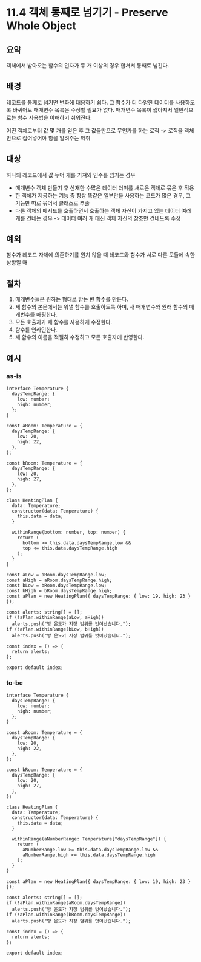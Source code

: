 # 11.4 객체 통째로 넘기기 - Preserve Whole Object

## 요약

객체에서 받아오는 함수의 인자가 두 개 이상의 경우 합쳐서 통째로 넘긴다.

## 배경

레코드를 통째로 넘기면 변화에 대응하기 쉽다.
그 함수가 더 다양한 데이터를 사용하도록 바뀌어도 매개변수 목록은 수정할 필요가 없다.
매개변수 목록이 짧아져서 일반적으로는 함수 사용법을 이해하기 쉬워진다.

어떤 객체로부터 값 몇 개를 얻은 후 그 값들만으로 무언가를 하는 로직
-> 로직을 객체 안으로 집어넣어야 함을 알려주는 악취

## 대상

하나의 레코드에서 값 두어 개를 가져와 인수를 넘기는 경우

- 매개변수 객체 만들기 후 산재한 수많은 데이터 더미를 새로운 객체로 묶은 후 적용
- 한 객체가 제공하는 기능 중 항상 똑같은 일부만을 사용하는 코드가 많은 경우, 그 기능만 따로 묶어서 클래스로 추출
- 다른 객체의 메서드를 호출하면서 호출하는 객체 자신이 가지고 있는 데이터 여러 개를 건네는 경우
  -> 데이터 여러 개 대신 객체 자신의 참조만 건네도록 수정

## 예외

함수가 레코드 자체에 의존하기를 원치 않을 때
레코드와 함수가 서로 다른 모듈에 속한 상황일 때

## 절차

1. 매개변수들은 원하는 형태로 받는 빈 함수를 만든다.
2. 새 함수의 본문에서는 워낼 함수를 호출하도록 하며, 새 매개변수와 원래 함수의 매개변수를 매핑한다.
3. 모든 호출자가 새 함수를 사용하게 수정한다.
4. 함수를 인라인한다.
5. 새 함수의 이름을 적절히 수정하고 모든 호출자에 반영한다.

## 예시

### as-is

```tsx
interface Temperature {
  daysTempRange: {
    low: number;
    high: number;
  };
}

const aRoom: Temperature = {
  daysTempRange: {
    low: 20,
    high: 22,
  },
};

const bRoom: Temperature = {
  daysTempRange: {
    low: 20,
    high: 27,
  },
};

class HeatingPlan {
  data: Temperature;
  constructor(data: Temperature) {
    this.data = data;
  }

  withinRange(bottom: number, top: number) {
    return (
      bottom >= this.data.daysTempRange.low &&
      top <= this.data.daysTempRange.high
    );
  }
}

const aLow = aRoom.daysTempRange.low;
const aHigh = aRoom.daysTempRange.high;
const bLow = bRoom.daysTempRange.low;
const bHigh = bRoom.daysTempRange.high;
const aPlan = new HeatingPlan({ daysTempRange: { low: 19, high: 23 } });

const alerts: string[] = [];
if (!aPlan.withinRange(aLow, aHigh))
  alerts.push("방 온도가 지정 범위를 벗어났습니다.");
if (!aPlan.withinRange(bLow, bHigh))
  alerts.push("방 온도가 지정 범위를 벗어났습니다.");

const index = () => {
  return alerts;
};

export default index;
```

### to-be

```tsx
interface Temperature {
  daysTempRange: {
    low: number;
    high: number;
  };
}

const aRoom: Temperature = {
  daysTempRange: {
    low: 20,
    high: 22,
  },
};

const bRoom: Temperature = {
  daysTempRange: {
    low: 20,
    high: 27,
  },
};

class HeatingPlan {
  data: Temperature;
  constructor(data: Temperature) {
    this.data = data;
  }

  withinRange(aNumberRange: Temperature["daysTempRange"]) {
    return (
      aNumberRange.low >= this.data.daysTempRange.low &&
      aNumberRange.high <= this.data.daysTempRange.high
    );
  }
}

const aPlan = new HeatingPlan({ daysTempRange: { low: 19, high: 23 } });

const alerts: string[] = [];
if (!aPlan.withinRange(aRoom.daysTempRange))
  alerts.push("방 온도가 지정 범위를 벗어났습니다.");
if (!aPlan.withinRange(bRoom.daysTempRange))
  alerts.push("방 온도가 지정 범위를 벗어났습니다.");

const index = () => {
  return alerts;
};

export default index;
```
